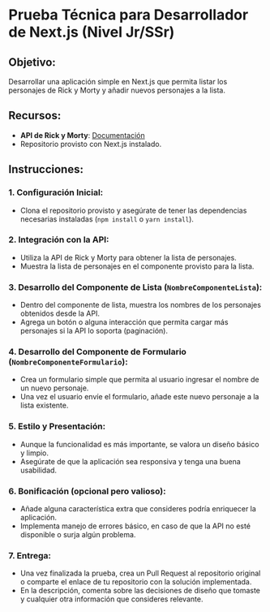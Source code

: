 # Prueba Técnica para Desarrollador de Next.js (Nivel Jr/SSr)

## Objetivo:

Desarrollar una aplicación simple en Next.js que permita listar los personajes de Rick y Morty y añadir nuevos personajes a la lista.

## Recursos:

- **API de Rick y Morty**: [Documentación](https://rickandmortyapi.com/documentation)
- Repositorio provisto con Next.js instalado.

## Instrucciones:

### 1. Configuración Inicial:

- Clona el repositorio provisto y asegúrate de tener las dependencias necesarias instaladas (`npm install` o `yarn install`).

### 2. Integración con la API:

- Utiliza la API de Rick y Morty para obtener la lista de personajes.
- Muestra la lista de personajes en el componente provisto para la lista.

### 3. Desarrollo del Componente de Lista (`NombreComponenteLista`):

- Dentro del componente de lista, muestra los nombres de los personajes obtenidos desde la API.
- Agrega un botón o alguna interacción que permita cargar más personajes si la API lo soporta (paginación).

### 4. Desarrollo del Componente de Formulario (`NombreComponenteFormulario`):

- Crea un formulario simple que permita al usuario ingresar el nombre de un nuevo personaje.
- Una vez el usuario envíe el formulario, añade este nuevo personaje a la lista existente.

### 5. Estilo y Presentación:

- Aunque la funcionalidad es más importante, se valora un diseño básico y limpio.
- Asegúrate de que la aplicación sea responsiva y tenga una buena usabilidad.

### 6. Bonificación (opcional pero valioso):

- Añade alguna característica extra que consideres podría enriquecer la aplicación.
- Implementa manejo de errores básico, en caso de que la API no esté disponible o surja algún problema.

### 7. Entrega:

- Una vez finalizada la prueba, crea un Pull Request al repositorio original o comparte el enlace de tu repositorio con la solución implementada.
- En la descripción, comenta sobre las decisiones de diseño que tomaste y cualquier otra información que consideres relevante.
